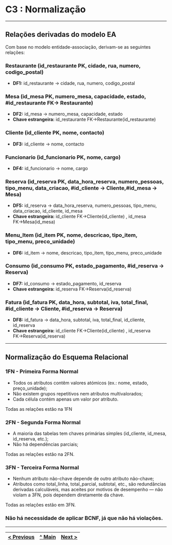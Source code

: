 # C3 : Normalização

---

## Relações derivadas do modelo EA

Com base no modelo entidade-associação, derivam-se as seguintes relações:

### **Restaurante** (id_restaurante PK, cidade, rua, numero, codigo_postal)

- **DF1:** id_restaurante → cidade, rua, numero, codigo_postal

### **Mesa** (id_mesa PK, numero_mesa, capacidade, estado, #id_restaurante FK→ Restaurante)
- **DF2:** id_mesa → numero_mesa, capacidade, estado
- **Chave estrangeira:** id_restaurante FK→Restaurante(id_restaurante)

### **Cliente** (id_cliente PK, nome, contacto)

- **DF3:** id_cliente → nome, contacto

### **Funcionario** (id_funcionario PK, nome, cargo)
- **DF4:** id_funcionario → nome, cargo

### **Reserva** (id_reserva PK, data_hora_reserva, numero_pessoas, tipo_menu, data_criacao, #id_cliente → Cliente,#id_mesa → Mesa)
- **DF5:** id_reserva → data_hora_reserva, numero_pessoas, tipo_menu, data_criacao, id_cliente, id_mesa
- **Chave estrangeira:** id_cliente FK→Cliente(id_cliente) , id_mesa FK→Mesa(id_mesa)


### **Menu_Item** (id_item PK, nome, descricao, tipo_item, tipo_menu, preco_unidade)
- **DF6:** id_item → nome, descricao, tipo_item, tipo_menu, preco_unidade

### **Consumo** (id_consumo PK, estado_pagamento, #id_reserva → Reserva)
- **DF7:** id_consumo → estado_pagamento, id_reserva
- **Chave estrangeira:** id_reserva FK→Reserva(id_reserva)

### **Fatura** (id_fatura PK, data_hora, subtotal, iva, total_final, #id_cliente → Cliente, #id_reserva → Reserva)
- **DF8:** id_fatura → data_hora, subtotal, iva, total_final, id_cliente, id_reserva
- **Chave estrangeira:** id_cliente FK→Cliente(id_cliente) , id_reserva FK→Reserva(id_reserva)


---

## Normalização do Esquema Relacional

### 1FN - Primeira Forma Normal
- Todos os atributos contêm valores atómicos (ex.: nome, estado, preço_unidade);
- Não existem grupos repetitivos nem atributos multivalorados;
- Cada célula contém apenas um valor por atributo.

Todas as relações estão na 1FN
 
### 2FN - Segunda Forma Normal
- A maioria das tabelas tem chaves primárias simples (id_cliente, id_mesa, id_reserva, etc.);
- Não há dependências parciais;

Todas as relações estão na 2FN.

### 3FN - Terceira Forma Normal
- Nenhum atributo não-chave depende de outro atributo não-chave;
- Atributos como total_linha, total_parcial, subtotal, etc., são redundâncias derivadas calculáveis, mas aceites por motivos de desempenho — não violam a 3FN, pois dependem diretamente da chave.

Todas as relações estão em 3FN.

### Não há necessidade de aplicar BCNF, já que não há violações.

---

| [< Previous](rebd02.md) | [^ Main](../../README.md) | [Next >](rebd04.md) |
|:----------------------------------:|:----------------------------------:|:----------------------------------:|

